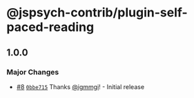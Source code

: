 # @jspsych-contrib/plugin-self-paced-reading

## 1.0.0
### Major Changes



- [#8](https://github.com/jspsych/jspsych-contrib/pull/8) [`0bbe715`](https://github.com/jspsych/jspsych-contrib/commit/0bbe7151c120a4b29a707f607bcd4b1e0ccd79cf) Thanks [@igmmgi](https://github.com/igmmgi)! - Initial release

